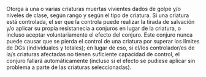 Otorga a una o varias criaturas muertas vivientes dados de golpe y/o niveles de clase, según rango y según el tipo de criatura. Si una criatura está controlada, el ser que la controla puede realizar la tirada de salvación y/o aplicar su propia resistanecia a conjuros en lugar de la criatura, o incluso aceptar voluntariamente el efecto del conjuro.
Este conjuro nunca puede causar que se pierda el control de una criatura por superar los límites de DGs (individuales y totales); en lugar de eso, si el/los controlador/es de la/s criaturas afectadas no tienen suficiente capacidad de control, el conjuro fallará automáticamente (incluso si el efecto se pudiese aplicar sin problema a parte de las criaturas seleccionadas).